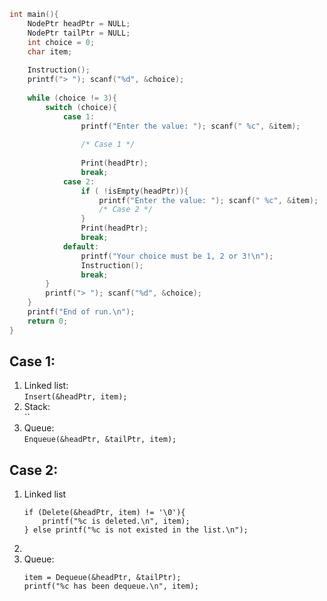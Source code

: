 ```c
int main(){
	NodePtr headPtr = NULL;
	NodePtr tailPtr = NULL;
	int choice = 0;
	char item;
	
	Instruction();
	printf("> "); scanf("%d", &choice);
	
	while (choice != 3){
		switch (choice){
			case 1:
				printf("Enter the value: "); scanf(" %c", &item);
				
				/* Case 1 */
				
				Print(headPtr);
				break;
			case 2:
				if ( !isEmpty(headPtr)){
					printf("Enter the value: "); scanf(" %c", &item);
					/* Case 2 */	
				}
				Print(headPtr);
				break;
			default:
				printf("Your choice must be 1, 2 or 3!\n");
				Instruction();
				break;
		}
		printf("> "); scanf("%d", &choice);
	}
	printf("End of run.\n");
	return 0;
}
```
## Case 1:
1. Linked list:  
        `Insert(&headPtr, item);`
2. Stack:  
        ``
3. Queue:  
        `Enqueue(&headPtr, &tailPtr, item);`
## Case 2:
1. Linked list	
    ```
    if (Delete(&headPtr, item) != '\0'){
        printf("%c is deleted.\n", item);
    } else printf("%c is not existed in the list.\n");
    ```
2. 
3. Queue:
    ```
    item = Dequeue(&headPtr, &tailPtr);
    printf("%c has been dequeue.\n", item);
    ```